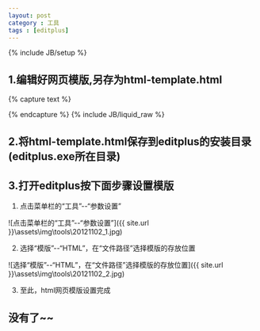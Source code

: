 ```yaml
---
layout: post
category : 工具
tags : [editplus]
---
```

{% include JB/setup %}


## 1.编辑好网页模版,另存为html-template.html

{% capture text %}
<!doctype html>
<html lang="en">
<head>
    <meta charset="UTF-8">
    <title>模板</title>
</head>
<body>

</body>
</html>
{% endcapture %}
{% include JB/liquid_raw %}

<!-- more -->

## 2.将html-template.html保存到editplus的安装目录(editplus.exe所在目录)

## 3.打开editplus按下面步骤设置模版
   1. 点击菜单栏的“工具”--“参数设置”

   ![点击菜单栏的“工具”--“参数设置”]({{ site.url }}\assets\img\tools\20121102_1.jpg)

   2. 选择“模版”--“HTML”，在“文件路径”选择模版的存放位置

   ![选择“模版”--“HTML”，在“文件路径”选择模版的存放位置]({{ site.url }}\assets\img\tools\20121102_2.jpg)

   3. 至此，html网页模版设置完成

## 没有了~~
